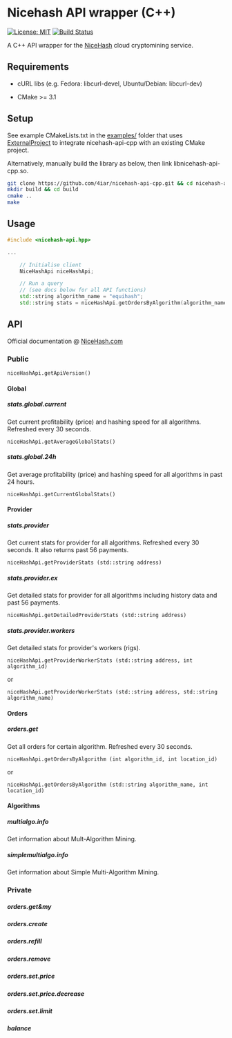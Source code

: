 # Nicehash API wrapper (C++)

[![License: MIT](https://img.shields.io/badge/License-MIT-blue.svg)](https://opensource.org/licenses/MIT)
[![Build Status](https://travis-ci.org/4iar/nicehash-api-cpp.svg?branch=master)](https://travis-ci.org/4iar/nicehash-api-cpp)

A C++ API wrapper for the [NiceHash](https://www.nicehash.com/) cloud cryptomining service.

## Requirements

- cURL libs (e.g. Fedora: libcurl-devel, Ubuntu/Debian: libcurl-dev)

- CMake >= 3.1

## Setup

See example CMakeLists.txt in the [examples/](https://github.com/4iar/nicehash-api-cpp/tree/master/examples) folder that uses
[ExternalProject](https://cmake.org/cmake/help/v3.2/module/ExternalProject.html) to integrate nicehash-api-cpp with an existing CMake project.

Alternatively, manually build the library as below, then link libnicehash-api-cpp.so.

```bash
git clone https://github.com/4iar/nicehash-api-cpp.git && cd nicehash-api-cpp
mkdir build && cd build
cmake ..
make
```


## Usage



```cpp
#include <nicehash-api.hpp>

...

    // Initialise client
    NiceHashApi niceHashApi;

    // Run a query
    // (see docs below for all API functions)
    std::string algorithm_name = "equihash";
    std::string stats = niceHashApi.getOrdersByAlgorithm(algorithm_name, 0)
```

## API

Official documentation @ [NiceHash.com](https://www.nicehash.com/?p=api)

### Public

`niceHashApi.getApiVersion()`

#### Global

##### stats.global.current

Get current profitability (price) and hashing speed for all algorithms. Refreshed every 30 seconds.

`niceHashApi.getAverageGlobalStats()`

##### stats.global.24h

Get average profitability (price) and hashing speed for all algorithms in past 24 hours.

`niceHashApi.getCurrentGlobalStats()`

#### Provider

##### stats.provider

Get current stats for provider for all algorithms. Refreshed every 30 seconds. It also returns past 56 payments.

`niceHashApi.getProviderStats (std::string address)`

##### stats.provider.ex

Get detailed stats for provider for all algorithms including history data and past 56 payments.

`niceHashApi.getDetailedProviderStats (std::string address)`

##### stats.provider.workers

Get detailed stats for provider's workers (rigs).

`niceHashApi.getProviderWorkerStats (std::string address, int algorithm_id)`

or

`niceHashApi.getProviderWorkerStats (std::string address, std::string algorithm_name)`

#### Orders

##### orders.get

Get all orders for certain algorithm. Refreshed every 30 seconds.

`niceHashApi.getOrdersByAlgorithm (int algorithm_id, int location_id)`

or

`niceHashApi.getOrdersByAlgorithm (std::string algorithm_name, int location_id)`

#### Algorithms

##### multialgo.info

Get information about Mult-Algorithm Mining.

##### simplemultialgo.info

Get information about Simple Multi-Algorithm Mining.

### Private

##### orders.get&my
##### orders.create
##### orders.refill
##### orders.remove
##### orders.set.price
##### orders.set.price.decrease
##### orders.set.limit
##### balance
